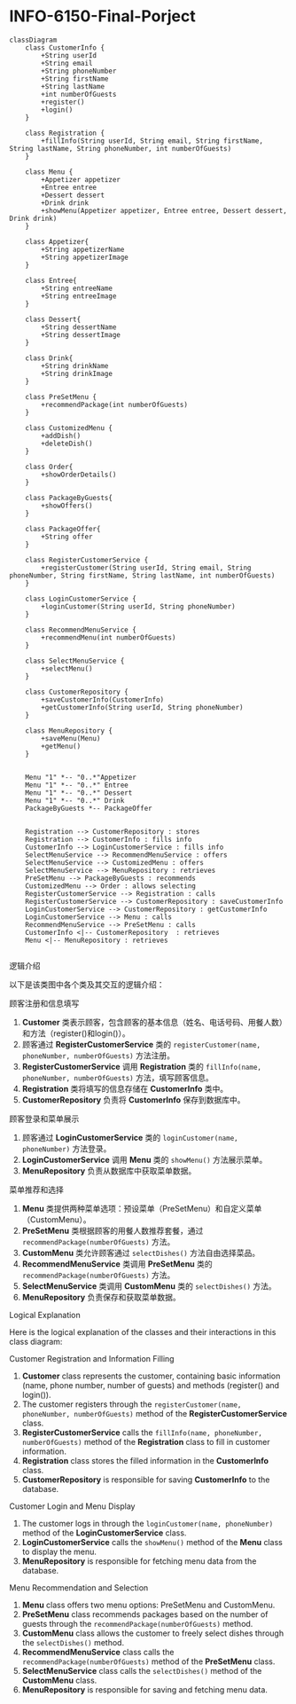 # INFO-6150-Final-Porject
```mermaid
classDiagram
    class CustomerInfo {
        +String userId
        +String email
        +String phoneNumber
        +String firstName
        +String lastName
        +int numberOfGuests
        +register()
        +login()
    }

    class Registration {
        +fillInfo(String userId, String email, String firstName, String lastName, String phoneNumber, int numberOfGuests)
    }

    class Menu {
        +Appetizer appetizer
        +Entree entree
        +Dessert dessert
        +Drink drink
        +showMenu(Appetizer appetizer, Entree entree, Dessert dessert, Drink drink)
    }

    class Appetizer{
        +String appetizerName
        +String appetizerImage
    }

    class Entree{
        +String entreeName
        +String entreeImage
    }

    class Dessert{
        +String dessertName
        +String dessertImage
    }

    class Drink{
        +String drinkName
        +String drinkImage
    }

    class PreSetMenu {
        +recommendPackage(int numberOfGuests)
    }

    class CustomizedMenu {
        +addDish()
        +deleteDish()
    }

    class Order{
        +showOrderDetails()
    }

    class PackageByGuests{
        +showOffers()
    }
    
    class PackageOffer{
        +String offer
    }   

    class RegisterCustomerService {
        +registerCustomer(String userId, String email, String phoneNumber, String firstName, String lastName, int numberOfGuests)
    }

    class LoginCustomerService {
        +loginCustomer(String userId, String phoneNumber)
    }

    class RecommendMenuService {
        +recommendMenu(int numberOfGuests)
    }

    class SelectMenuService {
        +selectMenu()
    }

    class CustomerRepository {
        +saveCustomerInfo(CustomerInfo)
        +getCustomerInfo(String userId, String phoneNumber)
    }

    class MenuRepository {
        +saveMenu(Menu)
        +getMenu()
    }

    
    Menu "1" *-- "0..*"Appetizer
    Menu "1" *-- "0..*" Entree
    Menu "1" *-- "0..*" Dessert
    Menu "1" *-- "0..*" Drink
    PackageByGuests *-- PackageOffer


    Registration --> CustomerRepository : stores
    Registration --> CustomerInfo : fills info
    CustomerInfo --> LoginCustomerService : fills info
    SelectMenuService --> RecommendMenuService : offers
    SelectMenuService --> CustomizedMenu : offers
    SelectMenuService --> MenuRepository : retrieves
    PreSetMenu --> PackageByGuests : recommends
    CustomizedMenu --> Order : allows selecting
    RegisterCustomerService --> Registration : calls
    RegisterCustomerService --> CustomerRepository : saveCustomerInfo
    LoginCustomerService --> CustomerRepository : getCustomerInfo
    LoginCustomerService --> Menu : calls
    RecommendMenuService --> PreSetMenu : calls
    CustomerInfo <|-- CustomerRepository  : retrieves
    Menu <|-- MenuRepository : retrieves


```

 逻辑介绍

以下是该类图中各个类及其交互的逻辑介绍：

 顾客注册和信息填写

1. **Customer** 类表示顾客，包含顾客的基本信息（姓名、电话号码、用餐人数）和方法（register()和login()）。
2. 顾客通过 **RegisterCustomerService** 类的 `registerCustomer(name, phoneNumber, numberOfGuests)` 方法注册。
3. **RegisterCustomerService** 调用 **Registration** 类的 `fillInfo(name, phoneNumber, numberOfGuests)` 方法，填写顾客信息。
4. **Registration** 类将填写的信息存储在 **CustomerInfo** 类中。
5. **CustomerRepository** 负责将 **CustomerInfo** 保存到数据库中。

 顾客登录和菜单展示

1. 顾客通过 **LoginCustomerService** 类的 `loginCustomer(name, phoneNumber)` 方法登录。
2. **LoginCustomerService** 调用 **Menu** 类的 `showMenu()` 方法展示菜单。
3. **MenuRepository** 负责从数据库中获取菜单数据。

 菜单推荐和选择

1. **Menu** 类提供两种菜单选项：预设菜单（PreSetMenu）和自定义菜单（CustomMenu）。
2. **PreSetMenu** 类根据顾客的用餐人数推荐套餐，通过 `recommendPackage(numberOfGuests)` 方法。
3. **CustomMenu** 类允许顾客通过 `selectDishes()` 方法自由选择菜品。
4. **RecommendMenuService** 类调用 **PreSetMenu** 类的 `recommendPackage(numberOfGuests)` 方法。
5. **SelectMenuService** 类调用 **CustomMenu** 类的 `selectDishes()` 方法。
6. **MenuRepository** 负责保存和获取菜单数据。


 Logical Explanation

Here is the logical explanation of the classes and their interactions in this class diagram:

 Customer Registration and Information Filling

1. **Customer** class represents the customer, containing basic information (name, phone number, number of guests) and methods (register() and login()).
2. The customer registers through the `registerCustomer(name, phoneNumber, numberOfGuests)` method of the **RegisterCustomerService** class.
3. **RegisterCustomerService** calls the `fillInfo(name, phoneNumber, numberOfGuests)` method of the **Registration** class to fill in customer information.
4. **Registration** class stores the filled information in the **CustomerInfo** class.
5. **CustomerRepository** is responsible for saving **CustomerInfo** to the database.

 Customer Login and Menu Display

1. The customer logs in through the `loginCustomer(name, phoneNumber)` method of the **LoginCustomerService** class.
2. **LoginCustomerService** calls the `showMenu()` method of the **Menu** class to display the menu.
3. **MenuRepository** is responsible for fetching menu data from the database.

 Menu Recommendation and Selection

1. **Menu** class offers two menu options: PreSetMenu and CustomMenu.
2. **PreSetMenu** class recommends packages based on the number of guests through the `recommendPackage(numberOfGuests)` method.
3. **CustomMenu** class allows the customer to freely select dishes through the `selectDishes()` method.
4. **RecommendMenuService** class calls the `recommendPackage(numberOfGuests)` method of the **PreSetMenu** class.
5. **SelectMenuService** class calls the `selectDishes()` method of the **CustomMenu** class.
6. **MenuRepository** is responsible for saving and fetching menu data.

